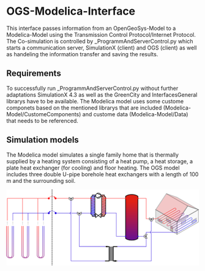 # OGS-Modelica-Interface

This interface passes information from an OpenGeoSys-Model to a Modelica-Model using the Transmission Control Protocol/Internet Protocol. The Co-simulation is controlled by _ProgrammAndServerControl.py which starts a communication server, SimulationX (client) and OGS (client) as well as handeling the information transfer and saving the results.

## Requirements
To successfully run _ProgrammAndServerControl.py without further adaptations SimulationX 4.3 as well as the GreenCity and InterfacesGeneral librarys have to be available. The Modelica model uses some custome componets based on the mentioned librarys that are included (Modelica-Model/CustomeComponents) and custome data (Modelica-Model/Data) that needs to be referenced.

## Simulation models
The Modelica model simulates a single family home that is thermally supplied by a heating system consisting of a heat pump, a heat storage, a plate heat exchanger (for cooling) and floor heating. The OGS model includes three double U-pipe borehole heat exchangers with a length of 100 m and the surrounding soil.

![Model Scheme](img/ModelScheme.png "Scheme of the OGS model and the Modelica model")

